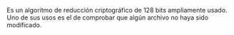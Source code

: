 Es un algoritmo de reducción criptográfico de 128 bits 
ampliamente usado. Uno de sus usos es el de comprobar que algún 
archivo no haya sido modificado. 
